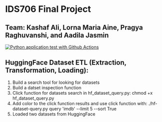# IDS706 Final Project
## Team: Kashaf Ali, Lorna Maria Aine, Pragya Raghuvanshi, and Aadila Jasmin

[![Python application test with Github Actions](https://github.com/nogibjj/IDS706_Final_Project_klap/actions/workflows/main.yml/badge.svg)](https://github.com/nogibjj/IDS706_Final_Project_klap/actions/workflows/main.yml)


## HuggingFace Dataset ETL (Extraction, Transformation, Loading):
1. Build a search tool for looking for datasets
2. Build a datset inspection function
3. Click function for datasets search in hf_dataset_query.py: chmod +x hf_dataset_query.py
4. Add color to the click function results and use click function with: ./hf-dataset-query.py query 'imdb' --limit 5 --sort True
2. Loaded two datasets from HuggingFace